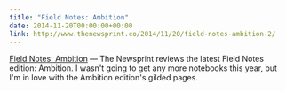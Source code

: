 ```yaml
---
title: "Field Notes: Ambition"
date: 2014-11-20T00:00:00+00:00
link: http://www.thenewsprint.co/2014/11/20/field-notes-ambition-2/
---
```

[Field Notes: Ambition](http://www.thenewsprint.co/2014/11/20/field-notes-ambition-2/) &mdash; 
 The Newsprint reviews the latest Field Notes edition: Ambition. I wasn't going to get any more notebooks this year, but I'm in love with the Ambition edition's gilded pages.
